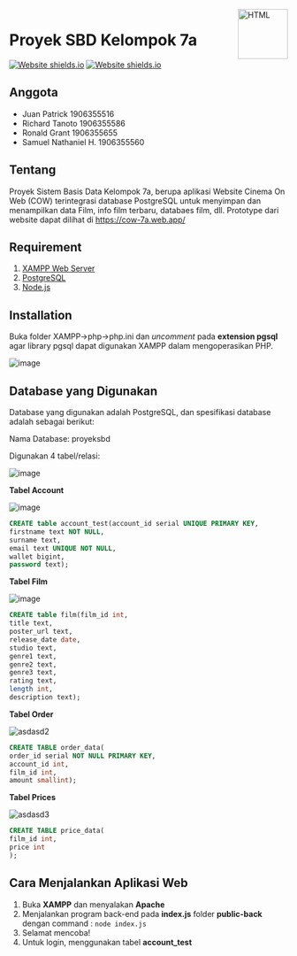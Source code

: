 <a href="https://github.com/rainzoneg/proyek-SBD/">
    <img src="https://upload.wikimedia.org/wikipedia/commons/thumb/6/61/HTML5_logo_and_wordmark.svg/180px-HTML5_logo_and_wordmark.svg.png" alt="HTML" title="HTML" align="right" height="90" />
</a>

# Proyek SBD Kelompok 7a
[![Website shields.io](https://img.shields.io/website-up-down-green-red/http/shields.io.svg)](https://cow-7a.web.app/)
[![Website shields.io](https://img.shields.io/badge/made%20with-bootstrap-orange?&style=plastic)](https://cow-7a.web.app/)



## Anggota
* Juan Patrick 1906355516
* Richard Tanoto 1906355586
* Ronald Grant 1906355655
* Samuel Nathaniel H. 1906355560

## Tentang
Proyek Sistem Basis Data Kelompok 7a, berupa aplikasi Website Cinema On Web (COW) terintegrasi database PostgreSQL untuk menyimpan dan menampilkan data
Film, info film terbaru, databaes film, dll. Prototype dari website dapat dilihat di https://cow-7a.web.app/

## Requirement
1. [XAMPP Web Server](https://www.apachefriends.org/download.html)
2. [PostgreSQL](https://www.postgresql.org/download/)
3. [Node.js](https://nodejs.org/en/)


## Installation
Buka folder XAMPP->php->php.ini dan *uncomment* pada **extension pgsql** agar library pgsql dapat digunakan XAMPP dalam mengoperasikan PHP.

![image](https://user-images.githubusercontent.com/80802092/121706702-12c0dd00-cb00-11eb-86a6-13a1a54300e5.png)


## Database yang Digunakan
Database yang digunakan adalah PostgreSQL, dan spesifikasi database adalah sebagai berikut:

Nama Database: proyeksbd

Digunakan 4 tabel/relasi:

![image](https://user-images.githubusercontent.com/68103682/120690166-108ecb00-c4cf-11eb-9d1f-0a6851d6da22.png)

**Tabel Account**

![image](https://user-images.githubusercontent.com/68103682/121511790-3b1edd80-ca13-11eb-972c-437dc49ddd04.png)


```SQL
CREATE table account_test(account_id serial UNIQUE PRIMARY KEY, 
firstname text NOT NULL,
surname text,
email text UNIQUE NOT NULL,
wallet bigint,
password text);

```

**Tabel Film**

![image](https://user-images.githubusercontent.com/68103682/120690766-d2de7200-c4cf-11eb-9c54-8e8241e39c00.png)

```SQL
CREATE table film(film_id int, 
title text,
poster_url text,
release_date date,
studio text,
genre1 text,
genre2 text,
genre3 text,
rating text,
length int,
description text);
```

**Tabel Order**

![asdasd2](https://user-images.githubusercontent.com/68103682/121388523-bfbb1e80-c975-11eb-9d7f-ccec3248a707.PNG)

```SQL
CREATE TABLE order_data(
order_id serial NOT NULL PRIMARY KEY,
account_id int,
film_id int,
amount smallint);
```

**Tabel Prices**

![asdasd3](https://user-images.githubusercontent.com/68103682/121388866-090b6e00-c976-11eb-983d-4a8af1a2b953.PNG)

```SQL
CREATE TABLE price_data(
film_id int,
price int
);
```


## Cara Menjalankan Aplikasi Web

1. Buka **XAMPP** dan menyalakan **Apache**
2. Menjalankan program back-end pada **index.js** folder **public-back** dengan command : `node index.js`
3. Selamat mencoba!
4. Untuk login, menggunakan tabel **account_test**









